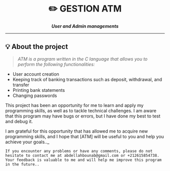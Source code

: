 <h1 align="center">
	✏️ GESTION ATM
</h1>

<p align="center">
	<b><i>User and Admin managements</i></b><br>
</p>



---

## 💡 About the project

> _ATM is a program written in the C language that allows you to perform the following functionalities:_

- User account creation
- Keeping track of banking transactions such as deposit, withdrawal, and transfer
- Printing bank statements
- Changing passwords

This project has been an opportunity for me to learn and apply my programming skills, as well as to tackle technical challenges. I am aware that this program may have bugs or errors, but I have done my best to test and debug it.

I am grateful for this opportunity that has allowed me to acquire new programming skills, and I hope that [ATM] will be useful to you and help you achieve your goals.._

	If you encounter any problems or have any comments, please do not hesitate to contact me at abdellahbounab@gmail.com or +212615854738. Your feedback is valuable to me and will help me improve this program in the future..
